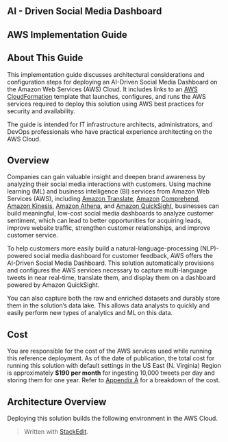 <h2 id="ai---driven-social-media-dashboard">AI - Driven Social Media Dashboard</h2>
<h2 id="aws-implementation-guide">AWS Implementation Guide</h2>
<h2 id="about-this-guide"><strong>About This Guide</strong></h2>
<p>This  implementation  guide  discusses  architectural  considerations  and  configuration  steps  for deploying  an  AI-Driven  Social  Media  Dashboard  on  the  Amazon  Web  Services  (AWS)  Cloud. It  includes  links  to  an  <a href="http://aws.amazon.com/cloudformation/">AWS  CloudFormation</a> template  that  launches,  configures,  and  runs  the AWS services required to deploy this solution using AWS best practices for security and availability.</p>
<p>The guide is intended for IT infrastructure architects, administrators, and DevOps professionals who have practical experience architecting on the AWS Cloud.</p>
<h2 id="overview"><strong>Overview</strong></h2>
<p>Companies can gain valuable insight and deepen brand awareness by analyzing their social media interactions with customers. Using machine learning (ML) and business intelligence (BI) services from Amazon Web Services (AWS), including <a href="https://aws.amazon.com/translate/">Amazon Translate</a>, <a href="https://aws.amazon.com/comprehend/">Amazon</a>  <a href="https://aws.amazon.com/comprehend/">Comprehend</a>, <a href="https://aws.amazon.com/kinesis/">Amazon Kinesis</a>, <a href="https://aws.amazon.com/athena/">Amazon Athena</a>, and <a href="https://aws.amazon.com/quicksight/">Amazon QuickSight</a>, businesses can build meaningful, low-cost social media dashboards to analyze customer sentiment, which can lead to better opportunities for acquiring leads, improve website traffic, strengthen customer relationships, and improve customer service.</p>
<p>To help customers more easily build a natural-language-processing (NLP)-powered social media  dashboard  for  customer  feedback,  AWS  offers  the  AI-Driven  Social  Media  Dashboard. This  solution  automatically  provisions  and  configures  the  AWS  services  necessary  to  capture multi-language tweets in near real-time, translate them, and display them on a dashboard powered by Amazon  QuickSight.</p>
<p>You can also capture both the raw and enriched datasets and durably store them in the solution’s data lake. This allows data analysts to quickly and easily perform new types of analytics and ML on this data.</p>
<h2 id="cost">Cost</h2>
<p>You are responsible for the cost of the AWS services used while running this reference deployment.  As  of  the  date  of publication,  the  total  cost  for  running  this  solution  with  default settings  in  the  US  East (N.  Virginia)  Region  is  approximately <strong>$190  per  month</strong> for  ingesting 10,000  tweets  per  day  and  storing  them  for  one  year.  Refer  to <a href="#_bookmark22">Appendix  A</a> for  a  breakdown of  the  cost.</p>
<h2 id="architecture-overview">Architecture Overview</h2>
<p>Deploying this solution builds the following environment in the AWS Cloud.</p>
<blockquote>
<p>Written with <a href="https://stackedit.io/">StackEdit</a>.</p>
</blockquote>


